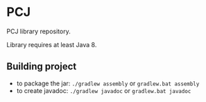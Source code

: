 PCJ
===

PCJ library repository.

Library requires at least Java 8.


Building project
----------------

* to package the jar: ```./gradlew assembly```    or  ```gradlew.bat assembly```
* to create javadoc: ```./gradlew javadoc``` or ```gradlew.bat javadoc```
